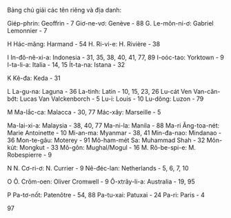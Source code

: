 Bảng chú giải các tên riêng và địa danh:

Giép-phrin: Geoffrin - 7
Giơ-ne-vơ: Genève - 88
G. Le-môn-ni-ơ: Gabriel Lemonnier - 7

H
Hác-măng: Harmand - 54
H. Ri-vi-e: H. Rivière - 38

I
In-đô-nê-xi-a: Indonesia - 31, 35, 38, 40, 41, 77, 89
I-oóc-tao: Yorktown - 9
I-ta-li-a: Italia - 14, 15
Ít-ta-na: Istana - 32

K
Kê-đa: Keda - 31

L
La-gu-na: Laguna - 36
La-tinh: Latin - 10, 15, 23, 26
Lu-cát Ven Van-căn-bớt: Lucas Van Valckenborch - 5
Lu-i: Louis - 10
Lu-dông: Luzon - 79

M
Ma-lắc-ca: Malacca - 30, 77
Mác-xây: Marseille - 5

Ma-lai-xi-a: Malaysia - 38, 40, 77
Ma-ni-la: Manila - 88
Ma-ri Ăng-toa-nét: Marie Antoinette - 10
Mi-an-ma: Myanmar - 38, 41
Min-đa-nao: Mindanao - 36
Mon-te-gâu: Moterey - 91
Mô-ham-mét Sa: Muhammad Shah - 32
Môn-kút: Mongkut - 33
Mô-gôn: Mughal/Mogul - 16
M. Rô-be-spi-e: M. Robespierre - 9

N
N. Cơ-ri-ơ: N. Currier - 9
Nê-đéc-lan: Netherlands - 5, 6, 7, 10

O
Ô. Crôm-oen: Oliver Cromwell - 9
Ô-xtrây-li-a: Australia - 19, 95

P
Pa-tơ-nốt: Patenôtre - 54, 88
Pa-tu-xai: Patuxai - 24
Pa-ri: Paris - 4

97